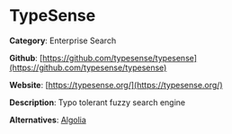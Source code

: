 
# TypeSense

**Category**: Enterprise Search

**Github**: [https://github.com/typesense/typesense](https://github.com/typesense/typesense)

**Website**: [https://typesense.org/](https://typesense.org/)

**Description**:
Typo tolerant fuzzy search engine

**Alternatives**: [Algolia](https://www.algolia.com/)
